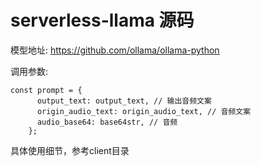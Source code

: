 # serverless-llama 源码

模型地址: https://github.com/ollama/ollama-python

调用参数:

```
const prompt = {
      output_text: output_text, // 输出音频文案
      origin_audio_text: origin_audio_text, // 音频文案
      audio_base64: base64str, // 音频
    };
```
具体使用细节，参考client目录
